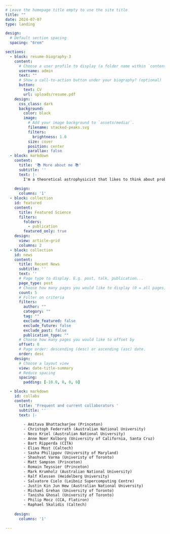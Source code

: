 ```yaml
---
# Leave the homepage title empty to use the site title
title: ""
date: 2024-07-07
type: landing

design:
  # Default section spacing
  spacing: "6rem"

sections:
  - block: resume-biography-3
    content:
      # Choose a user profile to display (a folder name within `content/authors/`)
      username: admin
      text: ""
      # Show a call-to-action button under your biography? (optional)
      button:
        text: CV
        url: uploads/resume.pdf
    design:
      css_class: dark
      background:
        color: black
        image:
          # Add your image background to `assets/media/`.
          filename: stacked-peaks.svg
          filters:
            brightness: 1.0
          size: cover
          position: center
          parallax: false
  - block: markdown
    content:
      title: '📚 More about me 📚'
      subtitle: ''
      text: |-
        I'm a theoretical astrophysicist that likes to think about problems in the framework of stochastic, fluctuating fluids and plasmas, e.g., turbulence, the phenomena that glues the different scales of the Universe together and one of the so-called [oustanding problems in classical mechanics](https://mathoverflow.net/questions/27805/is-there-a-mathematically-precise-definition-of-turbulence-for-solutions-of-navie) (even though quantum mechanical turbulence is a well-established field of research). A lot of my published work pertains to the interstellar medium turbulence, and still now a significant portion of my time I dedicate to better understanding the [galactic turbulence cascade](https://ui.adsabs.harvard.edu/abs/1995ApJ...443..209A/abstract) through fundamental plasma physics, but an even larger portion of my time is dedicated to expanding across the Universe, from the meter scales of the plasma environment between two merging neutron stars, to the kpc scales of the intracluster medium. I work with a number of students and collaborators on theory and local numerical fluid plasma simulations, and I am keenly trying to engage with more collaborators on global and particle-in-cell simulations (please reach out!)! I very much enjoy working on the turbulent dynamo problems, and recently ran the [largest turbulent dynamo simulation in the world](https://arxiv.org/abs/2405.16626), reaching Reynolds number of over a million (grids of 10,080^3). I am always look for a new context to apply my understanding of turbulence and dynamos, even in quite abstract ways where the fluctuating field of interest is actually just clouds interfering with [ground-based optical communication networks](https://arxiv.org/abs/2211.09248), or the illumination of [Van Gogh's Starry Night](https://arxiv.org/abs/1902.03381). I like to work in teams, big or small, where ideas can be exchanged freely and problems can be explored in detail through multiple contributions of ideas and calculations. 
        
    design:
      columns: '1'
  - block: collection
    id: featured
    content:
      title: Featured Science
      filters:
        folders:
          - publication
        featured_only: true
    design:
      view: article-grid
      columns: 2
  - block: collection
    id: news
    content:
      title: Recent News
      subtitle: ''
      text: ''
      # Page type to display. E.g. post, talk, publication...
      page_type: post
      # Choose how many pages you would like to display (0 = all pages)
      count: 5
      # Filter on criteria
      filters:
        author: ""
        category: ""
        tag: ""
        exclude_featured: false
        exclude_future: false
        exclude_past: false
        publication_type: ""
      # Choose how many pages you would like to offset by
      offset: 0
      # Page order: descending (desc) or ascending (asc) date.
      order: desc
    design:
      # Choose a layout view
      view: date-title-summary
      # Reduce spacing
      spacing:
        padding: [-10.0, 0, 0, 0]

  - block: markdown
    id: collabs
    content:
      title: 'Frequent and current collaborators '
      subtitle: ''
      text: |-
      
        - Amitava Bhattacharjee (Princeton)
        - Christoph Federrath (Australian National University)
        - Neco Kriel (Australian National University)
        - Anne Noer Kolborg (University of California, Santa Cruz)
        - Bart Ripperda (CITA)
        - Elias Most (Caltech)
        - Sasha Philippov (University of Maryland)
        - Shashvat Varma (Univeristy of Toronto)
        - Matt Sampson (Princeton)
        - Romain Teyssier (Princeton)
        - Mark Krumholz (Australian National University)
        - Ralf Klessen (Heidelberg University)
        - Salvatore Cielo (Leibniz Supercomputing Centre)
        - Justin Kin Jun Hew (Australian National University)
        - Michael Grehan (University of Toronto)
        - Tanisha Ghosal (University of Toronto)
        - Philip Mocz (CCA, Flatiron)
        - Raphael Skalidis (Caltech)
        
    design:
      columns: '1'

---
```

